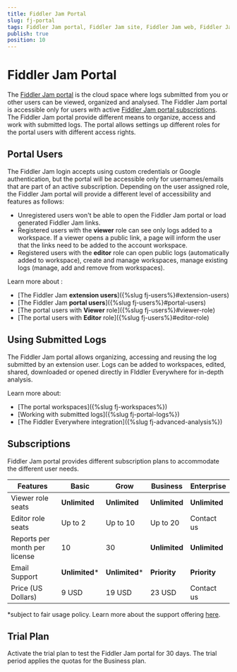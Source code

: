 ```yaml
---
title: Fiddler Jam Portal
slug: fj-portal
tags: Fiddler Jam portal, Fiddler Jam site, Fiddler Jam web, Fiddler Jam portal users
publish: true
position: 10
---
```


# Fiddler Jam Portal

The [Fiddler Jam portal](https://jam.getfiddler.com) is the cloud space where logs submitted from you or other users can be viewed, organized and analysed. The Fiddler Jam portal is accessible only for users with active [Fiddler Jam portal subscriptions](#subscriptions). The Fiddler Jam portal provide different means to organize, access and work with submitted logs. The portal allows settings up different roles for the portal users with different access rights.


## Portal Users

The Fiddler Jam login accepts using custom credentials or Google authentication, but the portal will be accessible only for usernames/emails that are part of an active subscription. Depending on the user assigned role, the Fiddler Jam portal will provide a different level of accessibility and features as follows:

- Unregistered users won't be able to open the Fiddler Jam portal or load generated Fiddler Jam links.
- Registered users with the **viewer** role can see only logs added to a workspace. If a viewer opens a public link, a page will inform the user that the links need to be added to the account workspace.
- Registered users with the **editor** role can open public logs (automatically added to workspace), create and manage workspaces, manage existing logs (manage, add and remove from workspaces).

Learn more about :
- [The Fiddler Jam **extension users**]({%slug fj-users%}#extension-users)
- [The Fiddler Jam **portal users**]({%slug fj-users%}#portal-users)
- [The portal users with **Viewer** role]({%slug fj-users%}#viewer-role)
- [The portal users with **Editor** role]({%slug fj-users%}#editor-role)

## Using Submitted Logs

The Fiddler Jam portal allows organizing, accessing and reusing the log submitted by an extension user. Logs can be added to workspaces, edited, shared, downloaded or opened directly in FIddler Everywhere for in-depth analysis.

Learn more about:
- [The portal workspaces]({%slug fj-workspaces%})
- [Working with submitted logs]({%slug fj-portal-logs%})
- [The Fiddler Everywhere integration]({%slug fj-advanced-analysis%})

## Subscriptions

Fiddler Jam portal provides different subscription plans to accommodate the different user needs.

| __Features__ |  __Basic__ | __Grow__ | __Business__ | __Enterprise__ |
|---|---|---|---|---|
| Viewer role seats | **Unlimited** | **Unlimited** | **Unlimited** | **Unlimited** |
| Editor role seats | Up to 2 | Up to 10 | Up to 20 | Contact us |
| Reports per month per license | 10 | 30 | **Unlimited** | **Unlimited** |
| Email Support | **Unlimited*** | **Unlimited*** |  **Priority** |  **Priority** |
| Price (US Dollars) | 9 USD | 19 USD |  23 USD | Contact us |

*subject to fair usage policy. Learn more about the support offering [here](#).

## Trial Plan

Activate the trial plan to test the Fiddler Jam portal for 30 days.  The trial period applies the quotas for the Business plan.

